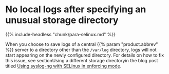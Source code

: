 ---
---
<!-- DISCLAIMER: This file is based on the syslog-ng Open Source Edition documentation https://github.com/balabit/syslog-ng-ose-guides/commit/2f4a52ee61d1ea9ad27cb4f3168b95408fddfdf2 and is used under the terms of The syslog-ng Open Source Edition Documentation License. The file has been modified by Axoflow. -->

# No local logs after specifying an unusual storage directory

{{% include-headless "chunk/para-selinux.md" %}}

When you choose to save logs of a central {{% param "product.abbrev" %}} server to a directory other than the `/var/log` directory, logs will not start appearing on the newly configured directory. For details on how to fix this issue, see sectionUsing a different storage directoryin the blog post titled [Using syslog-ng with SELinux in enforcing mode](https://syslog-ng.com/blog/using-syslog-ng-with-selinux-in-enforcing-mode/).

